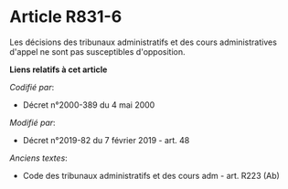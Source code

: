 # Article R831-6

Les décisions des tribunaux administratifs et des cours administratives d'appel ne sont pas susceptibles d'opposition.

**Liens relatifs à cet article**

_Codifié par_:

  - Décret n°2000-389 du 4 mai 2000

_Modifié par_:

  - Décret n°2019-82 du 7 février 2019 - art. 48

_Anciens textes_:

  - Code des tribunaux administratifs et des cours adm - art. R223 (Ab)
